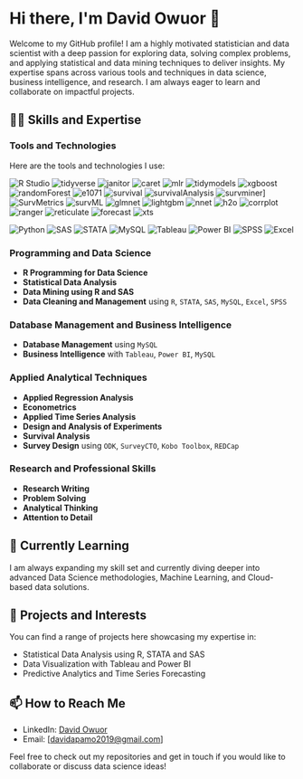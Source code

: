 # Hi there, I'm David Owuor 👋

Welcome to my GitHub profile! I am a highly motivated statistician and data scientist with a deep passion for exploring data, solving complex problems, and applying statistical and data mining techniques to deliver insights. My expertise spans across various tools and techniques in data science, business intelligence, and research. I am always eager to learn and collaborate on impactful projects.

## 👨‍💻 Skills and Expertise

### Tools and Technologies
Here are the tools and technologies I use:

![R Studio](https://img.shields.io/badge/R%20Studio-75AADB?style=for-the-badge&logo=rstudio&logoColor=white)
![tidyverse](https://img.shields.io/badge/tidyverse-276DC3?style=for-the-badge&logo=r&logoColor=white)
![janitor](https://img.shields.io/badge/janitor-276DC3?style=for-the-badge&logo=r&logoColor=white)
![caret](https://img.shields.io/badge/caret-276DC3?style=for-the-badge&logo=r&logoColor=white)
![mlr](https://img.shields.io/badge/mlr-276DC3?style=for-the-badge&logo=r&logoColor=white)
![tidymodels](https://img.shields.io/badge/tidymodels-276DC3?style=for-the-badge&logo=r&logoColor=white)
![xgboost](https://img.shields.io/badge/xgboost-276DC3?style=for-the-badge&logo=r&logoColor=white)
![randomForest](https://img.shields.io/badge/randomForest-276DC3?style=for-the-badge&logo=r&logoColor=white)
![e1071](https://img.shields.io/badge/e1071-276DC3?style=for-the-badge&logo=r&logoColor=white)
![survival](https://img.shields.io/badge/survival-276DC3?style=for-the-badge&logo=r&logoColor=white)
![survivalAnalysis](https://img.shields.io/badge/survivalAnalysis-276DC3?style=for-the-badge&logo=r&logoColor=white)
![survminer](https://img.shields.io/badge/survminer-276DC3?style=for-the-badge&logo=r&logoColor=white)]
![SurvMetrics](https://img.shields.io/badge/SurvMetrics-276DC3?style=for-the-badge&logo=r&logoColor=white)
![survML](https://img.shields.io/badge/survML-276DC3?style=for-the-badge&logo=r&logoColor=white)
![glmnet](https://img.shields.io/badge/glmnet-276DC3?style=for-the-badge&logo=r&logoColor=white)
![lightgbm](https://img.shields.io/badge/lightgbm-276DC3?style=for-the-badge&logo=r&logoColor=white)
![nnet](https://img.shields.io/badge/nnet-276DC3?style=for-the-badge&logo=r&logoColor=white)
![h2o](https://img.shields.io/badge/h2o-276DC3?style=for-the-badge&logo=r&logoColor=white)
![corrplot](https://img.shields.io/badge/corrplot-276DC3?style=for-the-badge&logo=r&logoColor=white)
![ranger](https://img.shields.io/badge/ranger-276DC3?style=for-the-badge&logo=r&logoColor=white)
![reticulate](https://img.shields.io/badge/reticulate-276DC3?style=for-the-badge&logo=r&logoColor=white)
![forecast](https://img.shields.io/badge/forecast-276DC3?style=for-the-badge&logo=r&logoColor=white)
![xts](https://img.shields.io/badge/xts-276DC3?style=for-the-badge&logo=r&logoColor=white)

![Python](https://img.shields.io/badge/Python-3776AB?style=for-the-badge&logo=python&logoColor=white)
![SAS](https://img.shields.io/badge/SAS-003DA5?style=for-the-badge&logo=sas&logoColor=white)
![STATA](https://img.shields.io/badge/STATA-1A7C9A?style=for-the-badge&logo=stata&logoColor=white)
![MySQL](https://img.shields.io/badge/MySQL-4479A1?style=for-the-badge&logo=mysql&logoColor=white)
![Tableau](https://img.shields.io/badge/Tableau-E97627?style=for-the-badge&logo=tableau&logoColor=white)
![Power BI](https://img.shields.io/badge/Power%20BI-F2C811?style=for-the-badge&logo=power-bi&logoColor=white)
![SPSS](https://img.shields.io/badge/SPSS-003DA5?style=for-the-badge&logo=spss&logoColor=white)
![Excel](https://img.shields.io/badge/Excel-217346?style=for-the-badge&logo=microsoft-excel&logoColor=white)

### Programming and Data Science
- **R Programming for Data Science**
- **Statistical Data Analysis**
- **Data Mining using R and SAS**
- **Data Cleaning and Management** using `R`, `STATA`, `SAS`, `MySQL`, `Excel`, `SPSS`
  
### Database Management and Business Intelligence
- **Database Management** using `MySQL`
- **Business Intelligence** with `Tableau`, `Power BI`, `MySQL`

### Applied Analytical Techniques
- **Applied Regression Analysis**
- **Econometrics**
- **Applied Time Series Analysis**
- **Design and Analysis of Experiments**
- **Survival Analysis**
- **Survey Design** using `ODK`, `SurveyCTO`, `Kobo Toolbox`, `REDCap`

### Research and Professional Skills
- **Research Writing**
- **Problem Solving**
- **Analytical Thinking**
- **Attention to Detail**

## 🌱 Currently Learning
I am always expanding my skill set and currently diving deeper into advanced Data Science methodologies, Machine Learning, and Cloud-based data solutions.

## 🔭 Projects and Interests
You can find a range of projects here showcasing my expertise in:
- Statistical Data Analysis using R, STATA and SAS
- Data Visualization with Tableau and Power BI
- Predictive Analytics and Time Series Forecasting

## 📫 How to Reach Me
- LinkedIn: [David Owuor](in/david-owuor-74a6ab225)
- Email: [davidapamo2019@gmail.com]
  
Feel free to check out my repositories and get in touch if you would like to collaborate or discuss data science ideas!
